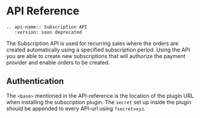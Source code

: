 # API Reference

```eval_rst
.. api-name:: Subscription API
   :version: soon deprecated
```

The Subscription API is used for recurring sales where the orders are created automatically using a specified subscription period. Using the API you are able to create new subscriptions that will authorize the payment provider and enable orders to be created.

## Authentication

The `<base>` mentioned in the API-reference is the location of the plugin URL when installing the subscription plugin. The `secret` set up inside the plugin should be appended to every API-url using `?secret=xyz`.
